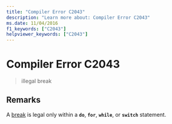 ```yaml
---
title: "Compiler Error C2043"
description: "Learn more about: Compiler Error C2043"
ms.date: 11/04/2016
f1_keywords: ["C2043"]
helpviewer_keywords: ["C2043"]
---
```

# Compiler Error C2043

> illegal break

## Remarks

A [break](../../cpp/break-statement-cpp.md) is legal only within a **`do`**, **`for`**, **`while`**, or **`switch`** statement.
